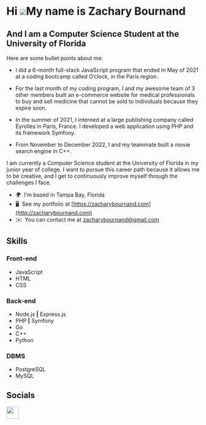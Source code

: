 Hi ![](https://user-images.githubusercontent.com/18350557/176309783-0785949b-9127-417c-8b55-ab5a4333674e.gif)My name is Zachary Bournand
========================================================================================================================================

And I am a Computer Science Student at the University of Florida
----------------------------------------------------------------

Here are some bullet points about me:
* I did a 6-month full-stack JavaScript program that ended in May of 2021 at a coding bootcamp called O’clock, in the Paris region.

* For the last month of my coding program, I and my awesome team of 3 other members built an e-commerce website for medical professionals to buy and sell medicine that cannot be sold to individuals because they expire soon.

* In the summer of 2021, I interned at a large publishing company called Eyrolles in Paris, France. I developed a web application using PHP and its framework Symfony.

* From November to December 2022, I and my teammate built a movie search engine in C++. 

I am currently a Computer Science student at the University of Florida in my junior year of college. I want to pursue this career path because it allows me to be creative, and I get to continuously improve myself through the challenges I face.


* 🌍  I'm based in Tampa Bay, Florida
* 🖥️  See my portfolio at [https://zacharybournand.com](http://zacharybournand.com)
* ✉️  You can contact me at [zacharybournand@gmail.com](mailto:zacharybournand@gmail.com)


## Skills
### Front-end
- JavaScript 
- HTML  
- CSS

### Back-end
- Node.js **|** Express.js   
- PHP **|** Symfony    
- Go    
- C++    
- Python

### DBMS
- PostgreSQL    
- MySQL


## Socials
<a href="https://www.linkedin.com/in/zachary-bournand-6908a5168" target="_blank" rel="noreferrer"><img src="https://raw.githubusercontent.com/danielcranney/readme-generator/main/public/icons/socials/linkedin.svg" width="32" height="32" /></a></p>
